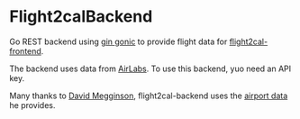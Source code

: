 # Flight2calBackend

Go REST backend using [gin gonic](https://github.com/gin-gonic/gin) to provide flight
data for [flight2cal-frontend](https://github.com/kseb/flight2cal-frontend).

The backend uses data from [AirLabs](https://airlabs.co/). To use this backend, yuo need
an API key.

Many thanks to [David Megginson](https://github.com/davidmegginson), flight2cal-backend uses the [airport data](https://github.com/davidmegginson/ourairports-data) he provides.
